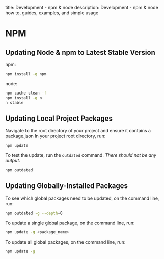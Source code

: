 title: Development - npm & node
description: Development - npm & node how to, guides, examples, and simple usage

# NPM

## Updating Node & npm to Latest Stable Version

npm:

```bash
npm install -g npm
```

node:

```bash
npm cache clean -f
npm install -g n
n stable
```


## Updating Local Project Packages

Navigate to the root directory of your project and ensure it contains a package.json
In your project root directory, run:

```bash
npm update
```

To test the update, run the `outdated` command. _There should not be any output_.

```bash
npm outdated
```

## Updating Globally-Installed Packages

To see which global packages need to be updated, on the command line, run:

```bash
npm outdated -g --depth=0
```

To update a single global package, on the command line, run:

```bash
npm update -g <package_name>
```

To update all global packages, on the command line, run:

```bash
npm update -g
```
